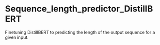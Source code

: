 # Sequence_length_predictor_DistillBERT

Finetuning DistillBERT to predicting the length of the output sequence for a given input.

